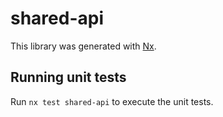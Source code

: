 # shared-api

This library was generated with [Nx](https://nx.dev).

## Running unit tests

Run `nx test shared-api` to execute the unit tests.
